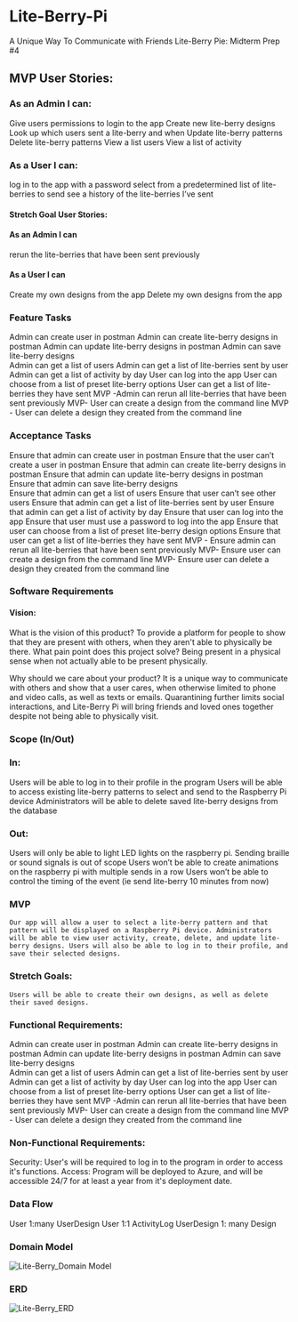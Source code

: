 # Lite-Berry-Pi
A Unique Way To Communicate with Friends
Lite-Berry Pie: Midterm Prep #4

## MVP User Stories:

### As an Admin I can:
Give users permissions to login to the app
Create new lite-berry designs
Look up which users sent a lite-berry and when
Update lite-berry patterns
Delete lite-berry patterns 
View a list users
View a list of activity

### As a User I can:
log in to the app with a password
select from a predetermined list of lite-berries to send
see a history of the lite-berries I’ve sent

#### Stretch Goal User Stories:

#### As an Admin I can 
rerun the lite-berries that have been sent previously

#### As a User I can 
Create my own designs from the app 
Delete my own designs from the app

### Feature Tasks

Admin can create user in postman
Admin can create lite-berry designs in postman
Admin can update lite-berry designs in postman
Admin can save lite-berry designs  
Admin can get a list of users
Admin can get a list of lite-berries sent by user
Admin can get a list of activity by day
User can log into the app
User can choose from a list of preset lite-berry options
User can get a list of lite-berries they have sent
MVP -Admin can rerun all lite-berries that have been sent previously
MVP- User can create a design from the command line
MVP - User can delete a design they created from the command line 

### Acceptance Tasks

Ensure that admin can create user in postman
Ensure that the user can’t create a user in postman
Ensure that admin can create lite-berry designs in postman
Ensure that admin can update lite-berry designs in postman
Ensure that admin can save lite-berry designs  
Ensure that admin can get a list of users
Ensure that user can’t see other users
Ensure that admin can get a list of lite-berries sent by user
Ensure that admin can get a list of activity by day
Ensure that user can log into the app
Ensure that user must use a password to log into the app
Ensure that user can choose from a list of preset lite-berry design options
Ensure that user can get a list of lite-berries they have sent
MVP - Ensure admin can rerun all lite-berries that have been sent previously
MVP- Ensure user can create a design from the command line
MVP- Ensure user can delete a design they created from the command line 


### Software Requirements

#### Vision:

What is the vision of this product? 
	To provide a platform for people to show that they are present with others, when they aren't able to physically be there.
What pain point does this project solve? 
Being present in a physical sense when not actually able to be present physically.

Why should we care about your product?
	It is a unique way to communicate with others and show that a user cares, when otherwise limited to phone and video calls, as well as texts or emails. Quarantining further limits social interactions, and Lite-Berry Pi will bring friends and loved ones together despite not being able to physically visit. 


### Scope (In/Out)

### In:
Users will be able to log in to their profile in the program
Users will be able to access existing lite-berry patterns to select and send to the Raspberry Pi device
Administrators will be able to delete saved lite-berry designs from the database 
	
### Out:
Users will only be able to light LED lights on the raspberry pi. Sending braille or sound signals is out of scope
Users won’t be able to create animations on the raspberry pi with multiple sends in a row
Users won’t be able to control the timing of the event (ie send lite-berry 10 minutes from now)

### MVP
	Our app will allow a user to select a lite-berry pattern and that pattern will be displayed on a Raspberry Pi device. Administrators will be able to view user activity, create, delete, and update lite-berry designs. Users will also be able to log in to their profile, and save their selected designs. 

### Stretch Goals:
	Users will be able to create their own designs, as well as delete their saved designs.

### Functional Requirements:

Admin can create user in postman
Admin can create lite-berry designs in postman
Admin can update lite-berry designs in postman
Admin can save lite-berry designs  
Admin can get a list of users
Admin can get a list of lite-berries sent by user
Admin can get a list of activity by day
User can log into the app
User can choose from a list of preset lite-berry options
User can get a list of lite-berries they have sent
MVP -Admin can rerun all lite-berries that have been sent previously
MVP- User can create a design from the command line
MVP - User can delete a design they created from the command line 

### Non-Functional Requirements:
Security: User's will be required to log in to the program in order to access it's functions.
Access: Program will be deployed to Azure, and will be accessible 24/7 for at least a year from it's deployment date.
	
### Data Flow
User  1:many UserDesign
User  1:1  ActivityLog
UserDesign 1: many Design

### Domain Model
![Lite-Berry_Domain Model](../../Assets/Lite-Berry_domain.png)


### ERD
![Lite-Berry_ERD](../../Assets/Lite-Berry_ERD.png)


